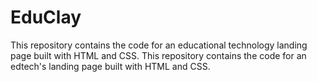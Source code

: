 # EduClay
 This repository contains the code for an educational technology landing page built with HTML and CSS. This repository contains the code for an edtech's landing page built with HTML and CSS. 
